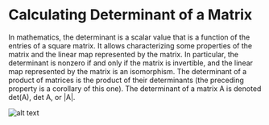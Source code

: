#                                                         Calculating Determinant of a Matrix

In mathematics, the determinant is a scalar value that is a function of the entries of a square matrix. It allows characterizing some properties of the matrix and the linear map represented by the matrix. In particular, the determinant is nonzero if and only if the matrix is invertible, and the linear map represented by the matrix is an isomorphism. The determinant of a product of matrices is the product of their determinants (the preceding property is a corollary of this one). The determinant of a matrix A is denoted det(A), det A, or |A|.

![alt text](https://i.pinimg.com/736x/b2/f1/8a/b2f18ad26042cabfa7a4aa15d62e752c.jpg)
